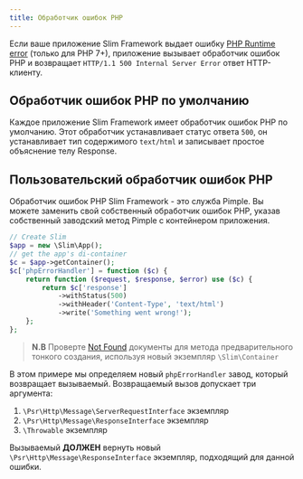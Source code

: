 ```yaml
---
title: Обработчик ошибок PHP
---
```


Если ваше приложение Slim Framework выдает ошибку [PHP Runtime error](http://php.net/manual/en/class.error.php)
 (только для PHP 7+), приложение вызывает обработчик ошибок PHP и возвращает 
 `HTTP/1.1 500 Internal Server Error` ответ HTTP-клиенту.

## Обработчик ошибок PHP по умолчанию

Каждое приложение Slim Framework имеет обработчик ошибок PHP по умолчанию. Этот обработчик устанавливает 
статус ответа `500`, он устанавливает тип содержимого `text/html` и записывает простое объяснение телу Response.

## Пользовательский обработчик ошибок PHP

Обработчик ошибок PHP Slim Framework - это служба Pimple. Вы можете заменить свой 
собственный обработчик ошибок PHP, указав собственный заводский метод Pimple с контейнером приложения.

```php
// Create Slim
$app = new \Slim\App();
// get the app's di-container
$c = $app->getContainer();
$c['phpErrorHandler'] = function ($c) {
    return function ($request, $response, $error) use ($c) {
        return $c['response']
            ->withStatus(500)
            ->withHeader('Content-Type', 'text/html')
            ->write('Something went wrong!');
    };
};
```

> **N.B** Проверте [Not Found](/docs/handlers/not-found.html) документы для метода предварительного тонкого 
> создания, используя новый экземпляр `\Slim\Container`

В этом примере мы определяем новый `phpErrorHandler` завод, который возвращает вызываемый. 
Возвращаемый вызов допускает три аргумента:

1. `\Psr\Http\Message\ServerRequestInterface` экземпляр
2. `\Psr\Http\Message\ResponseInterface` экземпляр
3. `\Throwable` экземпляр

Вызываемый **ДОЛЖЕН** вернуть новый `\Psr\Http\Message\ResponseInterface` 
экземпляр, подходящий для данной ошибки.
